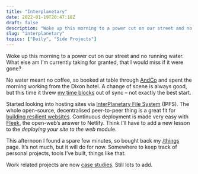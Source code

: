 ```yaml
---
title: "Interplanetary"
date: 2022-01-19T20:47:18Z
draft: false
description: "Woke up this morning to a power cut on our street and no running water.  What else am I’m currently taking for granted, that I would miss if it were gone? "
slug: "interplanetary"
topics: ["Daily", "Side Projects"]
---
```


Woke up this morning to a power cut on our street and no running water.  What else am I’m currently taking for granted, that I would miss if it were gone? 

No water meant no coffee, so booked at table through [AndCo](https://www.andco.life/) and spent the morning working from the Dixon hotel. A change of scene is always good, but this time it threw [my time blocks](/writing/time-blocking/) out of sync – not exactly the best start.

Started looking into hosting sites via [InterPlanetary File System](https://ipfs.io/) (IPFS). The whole open-source, decentralised peer-to-peer thing is a great fit for [building resilient websites](https://practicalhugo.com/). Continuous deployment is made very easy with [Fleek](https://fleek.co/), the open-web’s answer to Netlify. Think I’ll have to add a new lesson to the *deploying your site to the web* module.

This afternoon I found a spare few minutes, so bought back my [/things](/things) page. It’s not much, but it will do for now. Somewhere to keep track of personal projects, tools I’ve built, things like that.

Work related projects are now [case studies](/topics/case-study/). Still lots to add.